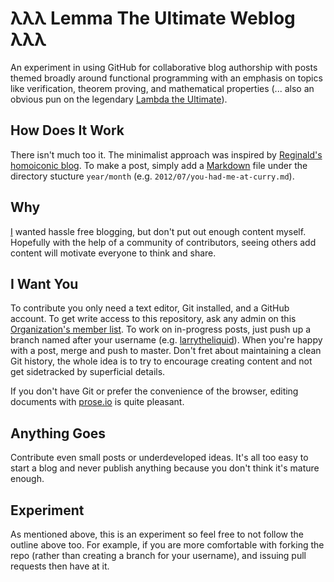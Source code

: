 # λλλ Lemma The Ultimate Weblog λλλ

An experiment in using GitHub for collaborative blog authorship with posts themed broadly around functional programming with an emphasis on topics like verification, theorem proving, and mathematical properties (... also an obvious pun on the legendary [Lambda the Ultimate](http://lambda-the-ultimate.org/)).

## How Does It Work

There isn't much too it. The minimalist approach was inspired by [Reginald's homoiconic blog](https://github.com/raganwald/homoiconic). To make a post, simply add a [Markdown](http://daringfireball.net/projects/markdown/) file under the directory stucture `year/month` (e.g. `2012/07/you-had-me-at-curry.md`).

## Why

[I](https://github.com/larrytheliquid) wanted hassle free blogging, but don't put out enough content myself. Hopefully with the help of a community of contributors, seeing others add content will motivate everyone to think and share.

## I Want You

To contribute you only need a text editor, Git installed, and a GitHub account. To get write access to this repository, ask any admin on this [Organization's member list](https://github.com/lemmatheultimate). To work on in-progress posts, just push up a branch named after your username (e.g. [larrytheliquid](https://github.com/lemmatheultimate/weblog/tree/larrytheliquid)). When you're happy with a post, merge and push to master. Don't fret about maintaining a clean Git history, the whole idea is to try to encourage creating content and not get sidetracked by superficial details.

If you don't have Git or prefer the convenience of the browser, editing documents with [prose.io](http://prose.io/) is quite pleasant.

## Anything Goes

Contribute even small posts or underdeveloped ideas. It's all too easy to start a blog and never publish anything because you don't think it's mature enough.

## Experiment

As mentioned above, this is an experiment so feel free to not follow the outline above too. For example, if you are more comfortable with forking the repo (rather than creating a branch for your username), and issuing pull requests then have at it.



